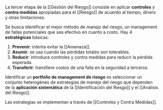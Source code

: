 La tercer etapa de la [[Gestión del Riesgo]] consiste en aplicar **controles** y **contra medidas** apropiadas para el [[Riesgo]] de acuerdo al tiempo, dinero y otras limitaciones.

Se busca identificar el mejor método de manejo del riesgo, un management de fallas potenciales que sea efectivo en cuanto a costo. Hay 4 **estratégicas** básicas:

1. **Prevenir**: intenta evitar la [[Amenaza]].
2. **Asumir**: se usa cuando las pérdidas totales son tolerables.
3. **Reducir**: introduce controles y contra medidas para reducir la pérdida esperada.
4. **Transferir**: transfiere costos de una falla en la seguridad a terceros.

Identificar un **portfolio de management de riesgo** es seleccionar un conjunto heterogéneo de estrategias de manejo del riesgo que dependen de la **aplicación sistemática** de la [[Identificación del Riesgo]] y el [[Análisis del Riesgo]].

Las estrategias se implementan a través de [[Controles y Contra Medidas]].
